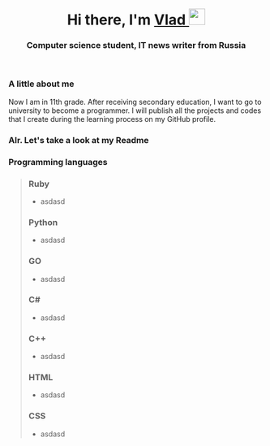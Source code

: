 <a id="banner"></a>
  <h1 align="center">Hi there, I'm 
    <a href="https://github.com/ImagicVlad" target="_blank">Vlad
    </a> 
    <img src="https://github.com/blackcater/blackcater/raw/main/images/Hi.gif"    height="32"/>  
  </h1>
  <h3 align="center">Computer science student, IT news writer from Russia </h3>
  <br>
  
 ### A little about me
Now I am in 11th grade. After receiving secondary education, I want to go to university to become a programmer. I will publish all the projects and codes that I create during the learning process on my GitHub profile. <br>
### Alr. Let's take a look at my Readme

### Programming languages
> ### Ruby <br>
> - asdasd
> 
> ### Python <br>
> - asdasd
>   
> ### GO <br>
> - asdasd
>   
> ### C# <br>
> - asdasd
>   
> ### C++ <br>
> - asdasd
>
> ### HTML <br>
> - asdasd
>
> ### CSS <br>
> - asdasd
>   

